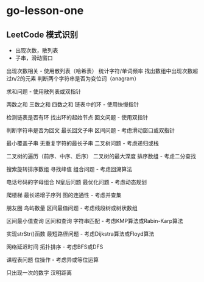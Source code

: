 # go-lesson-one

## LeetCode 模式识别


- 出现次数，散列表
- 子串，滑动窗口

出现次数相关 - 使用散列表（哈希表）
统计字符/单词频率
找出数组中出现次数超过n/2的元素
判断两个字符串是否为变位词（anagram）

求和问题 - 使用散列表或双指针

两数之和
三数之和
四数之和
链表中的环 - 使用快慢指针

检测链表是否有环
找出环的起始节点
回文问题 - 使用双指针

判断字符串是否为回文
最长回文子串
区间问题 - 考虑滑动窗口或双指针

最小覆盖子串
无重复字符的最长子串
二叉树问题 - 考虑递归或栈

二叉树的遍历（前序、中序、后序）
二叉树的最大深度
排序数组 - 考虑二分查找

搜索旋转排序数组
寻找峰值
组合问题 - 考虑回溯算法

电话号码的字母组合
N皇后问题
最优化问题 - 考虑动态规划

爬楼梯
最长递增子序列
图的连通性 - 考虑并查集

朋友圈
岛屿数量
区间最值问题 - 考虑线段树或树状数组

区间最小值查询
区间和查询
字符串匹配 - 考虑KMP算法或Rabin-Karp算法

实现strStr()函数
最短路径问题 - 考虑Dijkstra算法或Floyd算法

网络延迟时间
拓扑排序 - 考虑BFS或DFS

课程表问题
位操作 - 考虑异或等位运算

只出现一次的数字
汉明距离